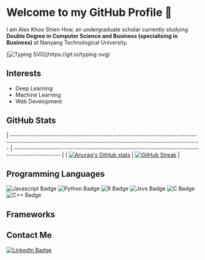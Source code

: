 # Welcome to my GitHub Profile 👋
I am Alex Khoo Shien How, an undergraduate scholar currently studying **Double Degree in Computer Science and Business (specialising in Business)** at Nanyang Technological University. 

[![Typing SVG](https://readme-typing-svg.demolab.com?font=Times+New+Roman+Bold+Bold+Bold&weight=900&pause=1000&color=170F76DC&random=false&width=435&lines=I'm+An+AI+Engineer!;I'm+A+Machine+Learning+Engineer!;I'm+A+Software+Engineer!;I'm+A+Business+Analyst!)](https://git.io/typing-svg)

<!--https://readme-typing-svg.demolab.com/demo/-->
<!--https://gist.github.com/jonikarppinen/47dc8c1d7ab7e911f4c9-->

## Interests
- Deep Learning
- Machine Learning
- Web Development



## GitHub Stats

| ----------------------------------------------------------------------------------------------------------------------------------------------------------- | ------------------------------------------------------------------------------------------------- |
| [![Anurag's GitHub stats](https://github-readme-stats.vercel.app/api?username=alexksh2&theme=tokyonight)](https://github.com/alexksh2/github-readme-stats)  |  [![GitHub Streak](https://streak-stats.demolab.com/?user=alexksh2)](https://git.io/streak-stats) | 


<!--https://github.com/anuraghazra/github-readme-stats-->

## Programming Languages
<div id="badges">
    <img src="https://img.shields.io/badge/javascript-grey?style=for-the-badge&logo=javascript" alt="Javascript Badge"/>
    <img src="https://img.shields.io/badge/python-grey?style=for-the-badge&logo=python&logoColor=blue" alt="Python Badge"/>
    <img src="https://img.shields.io/badge/r-grey?style=for-the-badge&logo=r&logoColor=lightblue" alt="R Badge"/>
    <img src="https://img.shields.io/badge/Java-grey?style=for-the-badge&logo=openjdk&logoColor=red" alt="Jsvs Badge"/>
    <img src="https://img.shields.io/badge/c-grey?style=for-the-badge&logo=c&logoColor=white" alt="C Badge"/>
    <img src="https://img.shields.io/badge/-c++-grey?style=for-the-badge&logo=c%2B%2B" alt="C++ Badge"/>
</div>

<!--https://stackoverflow.com/questions/64630394/c-logo-from-img-shields-->

## Frameworks



## Contact Me
<div id="badges">
  <a href="https://www.linkedin.com/in/alex-khoo-shien-how/">
    <img src="https://img.shields.io/badge/LinkedIn-blue?style=for-the-badge&logo=linkedin&logoColor=white" alt="LinkedIn Badge"/>
  </a>
</div>
